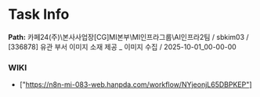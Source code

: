 # Task Info

**Path:** 카페24(주)\본사사업장\[CG]MI본부\MI인프라그룹\AI인프라2팀 / sbkim03 / [336878] 유관 부서 이미지 소재 제공 _ 이미지 수집 / 2025-10-01_00-00-00

### WIKI
- ["https://n8n-mi-083-web.hanpda.com/workflow/NYjeonjL65DBPKEP"]

